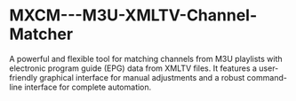 # MXCM---M3U-XMLTV-Channel-Matcher
A powerful and flexible tool for matching channels from M3U playlists with electronic program guide (EPG) data from XMLTV files. It features a user-friendly graphical interface for manual adjustments and a robust command-line interface for complete automation.
